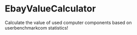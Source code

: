 # EbayValueCalculator
Calculate the value of used computer components based on userbenchmarkcom statistics!

